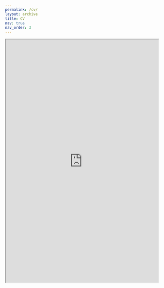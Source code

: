```yaml
---
permalink: /cv/
layout: archive
title: CV
nav: true
nav_order: 3
---
```


<iframe src="https://ratzanyelrincon.github.io/assets/pdf/CV_Ratzanyel_Rincon.pdf" width="100%" height="800px">    </iframe>
